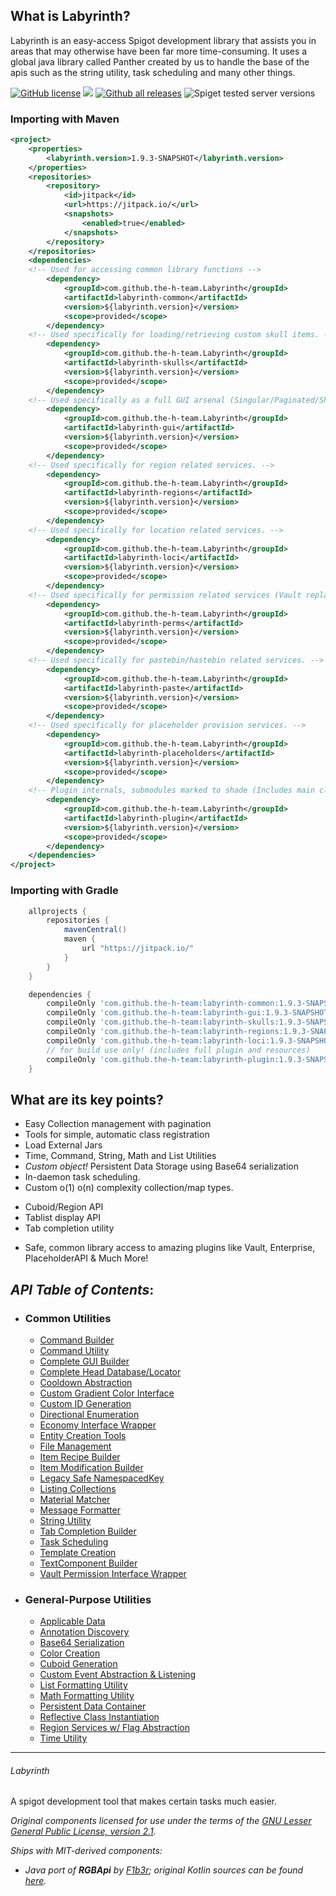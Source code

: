 ## What is Labyrinth?
Labyrinth is an easy-access Spigot development library that assists you in areas that may
otherwise have been far more time-consuming. It uses a global java library called Panther created by us to handle the base of the apis such as the string utility, task scheduling and many other things.

[![GitHub license](https://img.shields.io/github/license/the-h-team/Labyrinth.svg)](https://github.com/the-h-team/Labyrinth/blob/master/LICENSE)
[![](https://jitpack.io/v/the-h-team/Labyrinth.svg)](https://jitpack.io/#the-h-team/Labyrinth)
[![Github all releases](https://img.shields.io/github/downloads/the-h-team/Labyrinth/total.svg)](https://gitHub.com/the-h-team/Labyrinth/releases/)
![Spiget tested server versions](https://img.shields.io/spiget/tested-versions/97679)

### Importing with Maven
```xml
<project>
    <properties>
        <labyrinth.version>1.9.3-SNAPSHOT</labyrinth.version>
    </properties>
    <repositories>
        <repository>
            <id>jitpack</id>
            <url>https://jitpack.io/</url>
            <snapshots>
                <enabled>true</enabled>
            </snapshots>
        </repository>
    </repositories>
    <dependencies>
    <!-- Used for accessing common library functions -->
        <dependency>
            <groupId>com.github.the-h-team.Labyrinth</groupId>
            <artifactId>labyrinth-common</artifactId>
            <version>${labyrinth.version}</version>
            <scope>provided</scope>
        </dependency>
    <!-- Used specifically for loading/retrieving custom skull items. -->
        <dependency>
            <groupId>com.github.the-h-team.Labyrinth</groupId>
            <artifactId>labyrinth-skulls</artifactId>
            <version>${labyrinth.version}</version>
            <scope>provided</scope>
        </dependency>
    <!-- Used specifically as a full GUI arsenal (Singular/Paginated/Shared/Live/Slideshow/Anvil). -->
        <dependency>
            <groupId>com.github.the-h-team.Labyrinth</groupId>
            <artifactId>labyrinth-gui</artifactId>
            <version>${labyrinth.version}</version>
            <scope>provided</scope>
        </dependency>
    <!-- Used specifically for region related services. -->
        <dependency>
            <groupId>com.github.the-h-team.Labyrinth</groupId>
            <artifactId>labyrinth-regions</artifactId>
            <version>${labyrinth.version}</version>
            <scope>provided</scope>
        </dependency>
    <!-- Used specifically for location related services. -->
        <dependency>
            <groupId>com.github.the-h-team.Labyrinth</groupId>
            <artifactId>labyrinth-loci</artifactId>
            <version>${labyrinth.version}</version>
            <scope>provided</scope>
        </dependency>
    <!-- Used specifically for permission related services (Vault replacement). -->
        <dependency>
            <groupId>com.github.the-h-team.Labyrinth</groupId>
            <artifactId>labyrinth-perms</artifactId>
            <version>${labyrinth.version}</version>
            <scope>provided</scope>
        </dependency>
    <!-- Used specifically for pastebin/hastebin related services. -->
        <dependency>
            <groupId>com.github.the-h-team.Labyrinth</groupId>
            <artifactId>labyrinth-paste</artifactId>
            <version>${labyrinth.version}</version>
            <scope>provided</scope>
        </dependency>
    <!-- Used specifically for placeholder provision services. -->
        <dependency>
            <groupId>com.github.the-h-team.Labyrinth</groupId>
            <artifactId>labyrinth-placeholders</artifactId>
            <version>${labyrinth.version}</version>
            <scope>provided</scope>
        </dependency>
    <!-- Plugin internals, submodules marked to shade (Includes main class + plugin.yml, try not to use this) -->
        <dependency>
            <groupId>com.github.the-h-team.Labyrinth</groupId>
            <artifactId>labyrinth-plugin</artifactId>
            <version>${labyrinth.version}</version>
            <scope>provided</scope>
        </dependency>
    </dependencies>
</project>
```
### Importing with Gradle
```groovy
    allprojects {
        repositories {
            mavenCentral()
            maven {
                url "https://jitpack.io/"
            }
        }
    }

    dependencies {
        compileOnly 'com.github.the-h-team:labyrinth-common:1.9.3-SNAPSHOT'
        compileOnly 'com.github.the-h-team:labyrinth-gui:1.9.3-SNAPSHOT'
        compileOnly 'com.github.the-h-team:labyrinth-skulls:1.9.3-SNAPSHOT'
        compileOnly 'com.github.the-h-team:labyrinth-regions:1.9.3-SNAPSHOT'
        compileOnly 'com.github.the-h-team:labyrinth-loci:1.9.3-SNAPSHOT'
        // for build use only! (includes full plugin and resources)
        compileOnly 'com.github.the-h-team:labyrinth-plugin:1.9.3-SNAPSHOT'
    }
```

## What are its key points?
+ Easy Collection management with pagination
+ Tools for simple, automatic class registration
+ Load External Jars
+ Time, Command, String, Math and List Utilities
+ _Custom object!_ Persistent Data Storage using Base64 serialization
+ In-daemon task scheduling.
+ Custom o(1) o(n) complexity collection/map types.
* Cuboid/Region API
* Tablist display API
* Tab completion utility
+ Safe, common library access to amazing plugins like Vault, Enterprise, PlaceholderAPI
& Much More!


_API Table of Contents_:
-- 
* ### Common Utilities
  - [Command Builder](https://github.com/the-h-team/Labyrinth/wiki/Commands)
  - [Command Utility](https://github.com/the-h-team/Labyrinth/wiki/Commands)
  - [Complete GUI Builder](https://github.com/the-h-team/Labyrinth/wiki/Unity-Library)
  - [Complete Head Database/Locator](https://github.com/the-h-team/Labyrinth/wiki/Custom-Heads)
  - [Cooldown Abstraction](https://github.com/the-h-team/Labyrinth/wiki/Cooldowns)
  - [Custom Gradient Color Interface](https://github.com/the-h-team/Labyrinth/wiki/Custom-Gradients)
  - [Custom ID Generation](https://github.com/the-h-team/Labyrinth/wiki/StringUtils-first-dive#2-regex-matching)
  - [Directional Enumeration](https://github.com/the-h-team/Labyrinth/wiki/Directional-Enumeration)
  - [Economy Interface Wrapper](https://github.com/the-h-team/Labyrinth/wiki/Economy-Bridge)
  - [Entity Creation Tools](https://github.com/the-h-team/Labyrinth/wiki/Entity-Creation)
  - [File Management](https://github.com/the-h-team/Labyrinth/wiki/File-Management)
  - [Item Recipe Builder](https://github.com/the-h-team/Labyrinth/wiki/Item-Recipe-Builder)
  - [Item Modification Builder](https://github.com/the-h-team/Labyrinth/wiki/Item-modification)
  - [Legacy Safe NamespacedKey](https://github.com/the-h-team/Labyrinth/wiki/StringUtils-first-dive#namespaces)
  - [Listing Collections](https://github.com/the-h-team/Labyrinth/wiki/PaginatedList-Example)
  - [Material Matcher](https://github.com/the-h-team/Labyrinth/wiki/Item-modification)
  - [Message Formatter]()
  - [String Utility](https://github.com/the-h-team/Labyrinth/wiki/StringUtils-first-dive)
  - [Tab Completion Builder]()
  - [Task Scheduling](https://github.com/the-h-team/Labyrinth/wiki/Task-Scheduling)
  - [Template Creation](https://github.com/the-h-team/Templates/wiki)
  - [TextComponent Builder](https://github.com/the-h-team/Labyrinth/wiki/Messages)
  - [Vault Permission Interface Wrapper]()
* ### General-Purpose Utilities
  - [Applicable Data]()
  - [Annotation Discovery](https://github.com/the-h-team/Labyrinth/wiki/Annotation-Discovery)
  - [Base64 Serialization](https://github.com/the-h-team/Labyrinth/wiki/Base64-Serialization)
  - [Color Creation](https://github.com/the-h-team/Labyrinth/wiki/Color-stuff)
  - [Cuboid Generation]()
  - [Custom Event Abstraction & Listening](https://github.com/the-h-team/Labyrinth/wiki/Custom-Events)
  - [List Formatting Utility]()
  - [Math Formatting Utility]()
  - [Persistent Data Container]()
  - [Reflective Class Instantiation]()
  - [Region Services w/ Flag Abstraction]()
  - [Time Utility](https://github.com/the-h-team/Labyrinth/wiki/Get-with-the-times)
  
---
###### Labyrinth
A spigot development tool that makes certain tasks much easier.

*Original components licensed for use under the terms of the [GNU Lesser General Public License, version 2.1](https://www.gnu.org/licenses/old-licenses/lgpl-2.1.en.html).*

*Ships with MIT-derived components:*
- *Java port of **RGBApi** by [F1b3r](https://github.com/F1b3rDEV); original Kotlin sources can be found [here](https://github.com/F1b3rDEV/minecraft-spigot-rgb-chat-support).*
